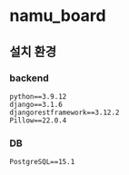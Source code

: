 # namu_board

## 설치 환경

### backend

    python==3.9.12
    django==3.1.6
    djangorestframework==3.12.2
    Pillow==22.0.4

### DB

    PostgreSQL==15.1
